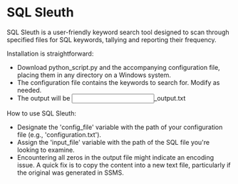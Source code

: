 # SQL Sleuth

SQL Sleuth is a user-friendly keyword search tool designed to scan through specified files for SQL keywords, tallying and reporting their frequency.

Installation is straightforward:    
*  Download python_script.py and the accompanying configuration file, placing them in any directory on a Windows system.    
*  The configuration file contains the keywords to search for.  Modify as needed.    
*  The output will be <input filename>_output.txt    

How to use SQL Sleuth:    
*  Designate the 'config_file' variable with the path of your configuration file (e.g., 'configuration.txt').
*  Assign the 'input_file' variable with the path of the SQL file you're looking to examine.
*  Encountering all zeros in the output file might indicate an encoding issue. A quick fix is to copy the content into a new text file, particularly if the original was generated in SSMS.
